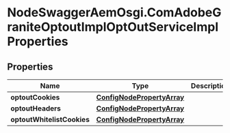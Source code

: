 # NodeSwaggerAemOsgi.ComAdobeGraniteOptoutImplOptOutServiceImplProperties

## Properties

Name | Type | Description | Notes
------------ | ------------- | ------------- | -------------
**optoutCookies** | [**ConfigNodePropertyArray**](ConfigNodePropertyArray.md) |  | [optional] 
**optoutHeaders** | [**ConfigNodePropertyArray**](ConfigNodePropertyArray.md) |  | [optional] 
**optoutWhitelistCookies** | [**ConfigNodePropertyArray**](ConfigNodePropertyArray.md) |  | [optional] 


